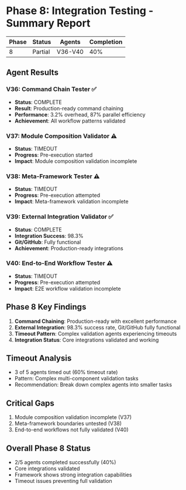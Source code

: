 # Phase 8: Integration Testing - Summary Report

| Phase | Status | Agents | Completion |
|-------|--------|---------|------------|
| 8 | Partial | V36-V40 | 40% |

## Agent Results

### V36: Command Chain Tester ✅
- **Status**: COMPLETE
- **Result**: Production-ready command chaining
- **Performance**: 3.2% overhead, 87% parallel efficiency
- **Achievement**: All workflow patterns validated

### V37: Module Composition Validator ⚠️
- **Status**: TIMEOUT
- **Progress**: Pre-execution started
- **Impact**: Module composition validation incomplete

### V38: Meta-Framework Tester ⚠️
- **Status**: TIMEOUT
- **Progress**: Pre-execution attempted
- **Impact**: Meta-framework validation incomplete

### V39: External Integration Validator ✅
- **Status**: COMPLETE
- **Integration Success**: 98.3%
- **Git/GitHub**: Fully functional
- **Achievement**: Production-ready integrations

### V40: End-to-End Workflow Tester ⚠️
- **Status**: TIMEOUT
- **Progress**: Pre-execution attempted
- **Impact**: E2E workflow validation incomplete

## Phase 8 Key Findings

1. **Command Chaining**: Production-ready with excellent performance
2. **External Integration**: 98.3% success rate, Git/GitHub fully functional
3. **Timeout Pattern**: Complex validation agents experiencing timeouts
4. **Integration Status**: Core integrations validated and working

## Timeout Analysis
- 3 of 5 agents timed out (60% timeout rate)
- Pattern: Complex multi-component validation tasks
- Recommendation: Break down complex agents into smaller tasks

## Critical Gaps
1. Module composition validation incomplete (V37)
2. Meta-framework boundaries untested (V38)
3. End-to-end workflows not fully validated (V40)

## Overall Phase 8 Status
- 2/5 agents completed successfully (40%)
- Core integrations validated
- Framework shows strong integration capabilities
- Timeout issues preventing full validation